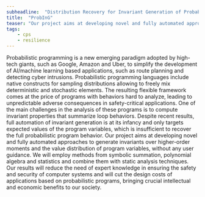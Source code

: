 ```yaml
---
subheadline:  "Distribution Recovery for Invariant Generation of Probabilistic Programs"
title:  "ProbInG"
teaser: "Our project aims at developing novel and fully automated approaches to generate invariants over higher-order moments and the value distribution of program variables, without any user guidance."
tags:
    - cps
    - resilience
---
```


<!--more-->

Probabilistic programming is a new emerging paradigm adopted by high-tech giants, such as Google, Amazon and Uber, to simplify the development of AI/machine learning based applications, such as route planning and detecting cyber intrusions. Probabilistic programming languages include native constructs for sampling distributions allowing to freely mix deterministic and stochastic elements. The resulting flexible framework comes at the price of programs with behaviors hard to analyze, leading to unpredictable adverse consequences in safety-critical applications. One of the main challenges in the analysis of these programs is to compute invariant properties that summarize loop behaviors. Despite recent results, full automation of invariant generation is at its infancy and only targets expected values of the program variables, which is insufficient to recover the full probabilistic program behavior. Our project aims at developing novel and fully automated approaches to generate invariants over higher-order moments and the value distribution of program variables, without any user guidance. We will employ methods from symbolic summation, polynomial algebra and statistics and combine them with static analysis techniques. Our results will reduce the need of expert knowledge in ensuring the safety and security of computer systems and will cut the design costs of applications based on probabilistic programs, bringing crucial intellectual and economic benefits to our society. 
